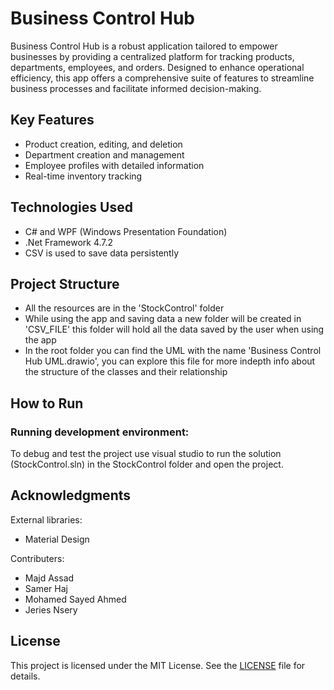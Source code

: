 # Business Control Hub
Business Control Hub is a robust application tailored to empower businesses by providing a centralized platform for tracking products, departments, employees, and orders. Designed to enhance operational efficiency, this app offers a comprehensive suite of features to streamline business processes and facilitate informed decision-making.

## Key Features
- Product creation, editing, and deletion
- Department creation and management
- Employee profiles with detailed information
- Real-time inventory tracking

## Technologies Used
- C# and WPF (Windows Presentation Foundation)
- .Net Framework 4.7.2
- CSV is used to save data persistently

## Project Structure
- All the resources are in the 'StockControl' folder
- While using the app and saving data a new folder will be created in 'CSV_FILE' this folder will hold all the data saved by the user when using the app
- In the root folder you can find the UML with the name 'Business Control Hub UML.drawio', you can explore this file for more indepth info about the structure of the classes and their relationship

## How to Run
### Running development environment:
To debug and test the project use visual studio to run the solution (StockControl.sln) in the StockControl folder and open the project.

## Acknowledgments
External libraries:
- Material Design

Contributers:
- Majd Assad
- Samer Haj
- Mohamed Sayed Ahmed
- Jeries Nsery

## License
This project is licensed under the MIT License. See the [LICENSE](LICENSE) file for details.
